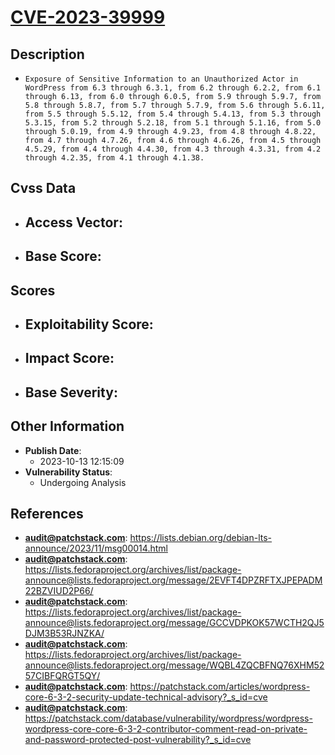
# [CVE-2023-39999](https://cve.mitre.org/cgi-bin/cvename.cgi?name=CVE-2023-39999)

## Description

- `Exposure of Sensitive Information to an Unauthorized Actor in WordPress from 6.3 through 6.3.1, from 6.2 through 6.2.2, from 6.1 through 6.13, from 6.0 through 6.0.5, from 5.9 through 5.9.7, from 5.8 through 5.8.7, from 5.7 through 5.7.9, from 5.6 through 5.6.11, from 5.5 through 5.5.12, from 5.4 through 5.4.13, from 5.3 through 5.3.15, from 5.2 through 5.2.18, from 5.1 through 5.1.16, from 5.0 through 5.0.19, from 4.9 through 4.9.23, from 4.8 through 4.8.22, from 4.7 through 4.7.26, from 4.6 through 4.6.26, from 4.5 through 4.5.29, from 4.4 through 4.4.30, from 4.3 through 4.3.31, from 4.2 through 4.2.35, from 4.1 through 4.1.38.`

## Cvss Data

- **Access Vector**:
  - 
- **Base Score**:
  - 

## Scores

- **Exploitability Score**:
  - 
- **Impact Score**:
  - 
- **Base Severity**:
  - 

## Other Information

- **Publish Date**:
  - 2023-10-13 12:15:09
- **Vulnerability Status**:
  - Undergoing Analysis

## References

- **audit@patchstack.com**: https://lists.debian.org/debian-lts-announce/2023/11/msg00014.html
- **audit@patchstack.com**: https://lists.fedoraproject.org/archives/list/package-announce@lists.fedoraproject.org/message/2EVFT4DPZRFTXJPEPADM22BZVIUD2P66/
- **audit@patchstack.com**: https://lists.fedoraproject.org/archives/list/package-announce@lists.fedoraproject.org/message/GCCVDPKOK57WCTH2QJ5DJM3B53RJNZKA/
- **audit@patchstack.com**: https://lists.fedoraproject.org/archives/list/package-announce@lists.fedoraproject.org/message/WQBL4ZQCBFNQ76XHM5257CIBFQRGT5QY/
- **audit@patchstack.com**: https://patchstack.com/articles/wordpress-core-6-3-2-security-update-technical-advisory?_s_id=cve
- **audit@patchstack.com**: https://patchstack.com/database/vulnerability/wordpress/wordpress-wordpress-core-core-6-3-2-contributor-comment-read-on-private-and-password-protected-post-vulnerability?_s_id=cve

